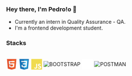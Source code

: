 ### Hey there, I'm Pedro!o 👋

- Currently an intern in Quality Assurance - QA.
- I'm a frontend development student.

<div style="">
  <h3>Stacks</h3>
  <div style="display: inline_block"><br>
    <img align= "center" alt="HTML" height="30" width="30" src="https://raw.githubusercontent.com/devicons/devicon/master/icons/html5/html5-original.svg" title="html"/>
    <img align= "center" alt="CSS" height="30" width="30" src="https://raw.githubusercontent.com/devicons/devicon/master/icons/css3/css3-original.svg" title="css"/>
    <img align= "center" alt="JAVASCRIPT" height="30" width="30" src="https://raw.githubusercontent.com/devicons/devicon/master/icons/javascript/javascript-plain.svg" title="javascript"/>
    <img align= "center" alt="BOOTSTRAP" height="30" width="30" src="https://cdn.jsdelivr.net/gh/devicons/devicon/icons/bootstrap/bootstrap-original.svg" title="bootstrap"/>
    <img align= "center" alt="ROBOT FRAMEWORK" height="30" width="30" src = "simple-icons--robotframework.svg" title="robot framework" />
    <img align= "center" alt="POSTMAN" height="30" width="30" src="https://cdn.jsdelivr.net/gh/devicons/devicon@latest/icons/postman/postman-original.svg" title="postman" />       
  </div>
</div>




